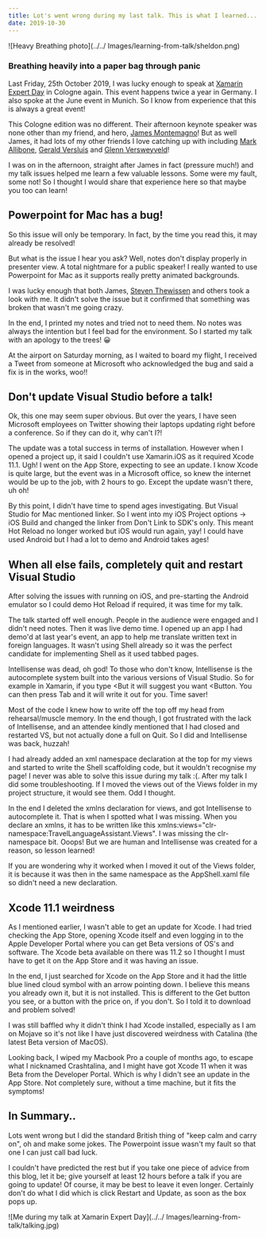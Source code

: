 ```yaml
--- 
title: Lot's went wrong during my last talk. This is what I learned...
date: 2019-10-30
---
```



![Heavy Breathing photo](../../ Images/learning-from-talk/sheldon.png)
### Breathing heavily into a paper bag through panic

Last Friday, 25th October 2019, I was lucky enough to speak at [Xamarin Expert Day](https://expertday.forxamarin.com/) in Cologne again. This event happens twice a year in Germany. I also spoke at the June event in Munich. So I know from experience that this is always a great event!

This Cologne edition was no different. Their afternoon keynote speaker was none other than my friend, and hero, [James Montemagno](https://twitter.com/JamesMontemagno)! But as well James, it had lots of my other friends I love catching up with including [Mark Allibone](https://twitter.com/mallibone), [Gerald Versluis](https://twitter.com/jfversluis) and [Glenn Versweyveld](https://twitter.com/depechie)!

I was on in the afternoon, straight after James in fact (pressure much!) and my talk issues helped me learn a few valuable lessons. Some were my fault, some not! So I thought I would share that experience here so that maybe you too can learn!

## Powerpoint for Mac has a bug!

So this issue will only be temporary. In fact, by the time you read this, it may already be resolved!

But what is the issue I hear you ask? Well, notes don't display properly in presenter view. A total nightmare for a public speaker! I really wanted to use Powerpoint for Mac as it supports really pretty animated backgrounds.

I was lucky enough that both James, [Steven Thewissen](https://twitter.com/devnl) and others took a look with me. It didn't solve the issue but it confirmed that something was broken that wasn't me going crazy.

In the end, I printed my notes and tried not to need them. No notes was always the intention but I feel bad for the environment. So I started my talk with an apology to the trees! 😀

At the airport on Saturday morning, as I waited to board my flight, I received a Tweet from someone at Microsoft who acknowledged the bug and said a fix is in the works, woo!!

## Don't update Visual Studio before a talk!

Ok, this one may seem super obvious. But over the years, I have seen Microsoft employees on Twitter showing their laptops updating right before a conference. So if they can do it, why can't I?!

The update was a total success in terms of installation. However when I opened a project up, it said I couldn't use Xamarin.iOS as it required Xcode 11.1. Ugh! I went on the App Store, expecting to see an update. I know Xcode is quite large, but the event was in a Microsoft office, so knew the internet would be up to the job, with 2 hours to go. Except the update wasn't there, uh oh!

By this point, I didn't have time to spend ages investigating. But Visual Studio for Mac mentioned linker. So I went into my iOS Project options -> iOS Build and changed the linker from Don't Link to SDK's only. This meant Hot Reload no longer worked but iOS would run again, yay! I could have used Android but I had a lot to demo and Android takes ages!

## When all else fails, completely quit and restart Visual Studio

After solving the issues with running on iOS, and pre-starting the Android emulator so I could demo Hot Reload if required, it was time for my talk.

The talk started off well enough. People in the audience were engaged and I didn't need notes. Then it was live demo time. I opened up an app I had demo'd at last year's event, an app to help me translate written text in foreign languages. It wasn't using Shell already so it was the perfect candidate for implementing Shell as it used tabbed pages.

Intellisense was dead, oh god! To those who don't know, Intellisense is the autocomplete system built into the various versions of Visual Studio. So for example in Xamarin, if you type <But it will suggest you want <Button. You can then press Tab and it will write it out for you. Time saver!

Most of the code I knew how to write off the top off my head from rehearsal/muscle memory. In the end though, I got frustrated with the lack of Intellisense, and an attendee kindly mentioned that I had closed and restarted VS, but not actually done a full on Quit. So I did and Intellisense was back, huzzah!

I had already added an xml namespace declaration at the top for my views and started to write the Shell scaffolding code, but it wouldn't recognise my page! I never was able to solve this issue during my talk :(. After my talk I did some troubleshooting. If I moved the views out of the Views folder in my project structure, it would see them. Odd I thought.

In the end I deleted the xmlns declaration for views, and got Intellisense to autocomplete it. That is when I spotted what I was missing. When you declare an xmlns, it has to be written like this xmlns:views="clr-namespace:TravelLanguageAssistant.Views". I was missing the clr-namespace bit. Ooops! But we are human and Intellisense was created for a reason, so lesson learned!

If you are wondering why it worked when I moved it out of the Views folder, it is because it was then in the same namespace as the AppShell.xaml file so didn't need a new declaration.

## Xcode 11.1 weirdness

As I mentioned earlier, I wasn't able to get an update for Xcode. I had tried checking the App Store, opening Xcode itself and even logging in to the Apple Developer Portal where you can get Beta versions of OS's and software. The Xcode beta available on there was 11.2 so I thought I must have to get it on the App Store and it was having an issue.

In the end, I just searched for Xcode on the App Store and it had the little blue lined cloud symbol with an arrow pointing down. I believe this means you already own it, but it is not installed. This is different to the Get button you see, or a button with the price on, if you don't. So I told it to download and problem solved!

I was still baffled why it didn't think I had Xcode installed, especially as I am on Mojave so it's not like I have just discovered weirdness with Catalina (the latest Beta version of MacOS).

Looking back, I wiped my Macbook Pro a couple of months ago, to escape what I nicknamed Crashtalina, and I might have got Xcode 11 when it was Beta from the Developer Portal. Which is why I didn't see an update in the App Store. Not completely sure, without a time machine, but it fits the symptoms!

## In Summary..

Lots went wrong but I did the standard British thing of "keep calm and carry on", oh and make some jokes. The Powerpoint issue wasn't my fault so that one I can just call bad luck.

I couldn't have predicted the rest but if you take one piece of advice from this blog, let it be; give yourself at least 12 hours before a talk if you are going to update! Of course, it may be best to leave it even longer. Certainly don't do what I did which is click Restart and Update, as soon as the box pops up.

![Me during my talk at Xamarin Expert Day](../../ Images/learning-from-talk/talking.jpg)
